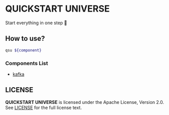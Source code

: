 # QUICKSTART UNIVERSE

Start everything in one step 👣

## How to use?

```bash
qsu ${component}
```

### Components List

* [kafka](./kafka)


## LICENSE

**QUICKSTART UNIVERSE** is licensed under the Apache License, Version 2.0. See [LICENSE](./LICENSE) for the full license text.
